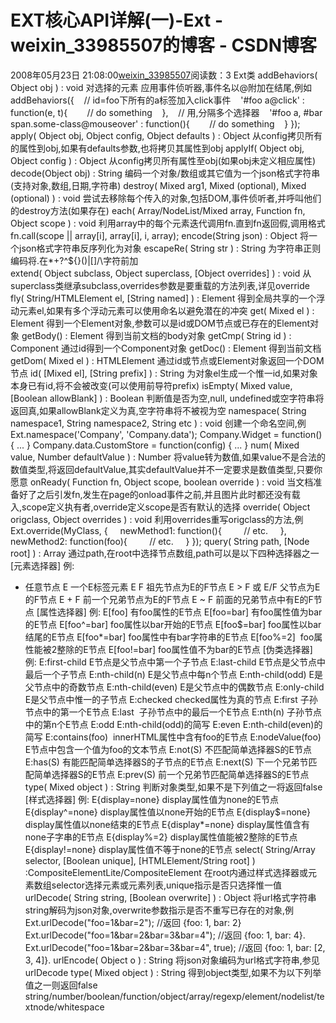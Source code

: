 # EXT核心API详解(一)-Ext - weixin_33985507的博客 - CSDN博客
2008年05月23日 21:08:00[weixin_33985507](https://me.csdn.net/weixin_33985507)阅读数：3
Ext类
addBehaviors( Object obj ) : void
对选择的元素 应用事件侦听器,事件名以@附加在结尾,例如
addBehaviors({
   // id=foo下所有的a标签加入click事件
   '#foo a@click' : function(e, t){
       // do something
   },
   // 用,分隔多个选择器
   '#foo a, #bar span.some-class@mouseover' : function(){
       // do something
   }
});
apply( Object obj, Object config, Object defaults ) : Object
从config拷贝所有的属性到obj,如果有defaults参数,也将拷贝其属性到obj
applyIf( Object obj, Object config ) : Object
从config拷贝所有属性至obj(如果obj未定义相应属性)
decode(Object obj) : String
编码一个对象/数组或其它值为一个json格式字符串(支持对象,数组,日期,字符串)
destroy( Mixed arg1, Mixed (optional), Mixed (optional) ) : void
尝试去移除每个传入的对象,包括DOM,事件侦听者,并呼叫他们的destroy方法(如果存在)
each( Array/NodeList/Mixed array, Function fn, Object scope ) : void
利用array中的每个元素迭代调用fn.直到fn返回假,调用格式fn.call(scope || array[i], array[i], i, array);
encode(String json) : Object
将一个json格式字符串反序列化为对象
escapeRe( String str ) : String
为字符串正则编码将.在*+?^${}()|[]/\字符前加\
extend( Object subclass, Object superclass, [Object overrides] ) : void
从superclass类继承subclass,overrides参数是要重载的方法列表,详见override
fly( String/HTMLElement el, [String named] ) : Element
得到全局共享的一个浮动元素el,如果有多个浮动元素可以使用命名以避免潜在的冲突
get( Mixed el ) : Element
得到一个Element对象,参数可以是id或DOM节点或已存在的Element对象
getBody() : Element
得到当前文档的body对象
getCmp( String id ) : Component
通过id得到一个Component对象
getDoc() : Element
得到当前文档
getDom( Mixed el ) : HTMLElement
通过id或节点或Element对象返回一个DOM节点
id( [Mixed el], [String prefix] ) : String
为对象el生成一个惟一id,如果对象本身已有id,将不会被改变(可以使用前导符prefix)
isEmpty( Mixed value, [Boolean allowBlank] ) : Boolean
判断值是否为空,null, undefined或空字符串将返回真,如果allowBlank定义为真,空字符串将不被视为空
namespace( String namespace1, String namespace2, String etc ) : void
创建一个命名空间,例
Ext.namespace('Company', 'Company.data');
Company.Widget = function() { ... }
Company.data.CustomStore = function(config) { ... }
num( Mixed value, Number defaultValue ) : Number
将value转为数值,如果value不是合法的数值类型,将返回defaultValue,其实defaultValue并不一定要求是数值类型,只要你愿意
onReady( Function fn, Object scope, boolean override ) : void
当文档准备好了之后引发fn,发生在page的onload事件之前,并且图片此时都还没有载入,scope定义执有者,override定义scope是否有默认的选择
override( Object origclass, Object overrides ) : void
利用overrides重写origclass的方法,例
Ext.override(MyClass, {
    newMethod1: function(){
        // etc.
    },
    newMethod2: function(foo){
        // etc.
    }
});
query( String path, [Node root] ) : Array
通过path,在root中选择节点数组,path可以是以下四种选择器之一
[元素选择器] 例:
* 任意节点
E 一个E标签元素
E F 祖先节点为E的F节点
E > F 或 E/F 父节点为E的F节点
E + F 前一个兄弟节点为E的F节点
E ~ F 前面的兄弟节点中有E的F节点
[属性选择器] 例:
E[foo] 有foo属性的E节点
E[foo=bar] 有foo属性值为bar的E节点
E[foo^=bar] foo属性以bar开始的E节点
E[foo$=bar] foo属性以bar结尾的E节点
E[foo*=bar] foo属性中有bar字符串的E节点
E[foo%=2]  foo属性能被2整除的E节点
E[foo!=bar] foo属性值不为bar的E节点
[伪类选择器] 例:
E:first-child E节点是父节点中第一个子节点
E:last-child E节点是父节点中最后一个子节点
E:nth-child(n) E是父节点中每n个节点
E:nth-child(odd) E是父节点中的奇数节点
E:nth-child(even) E是父节点中的偶数节点
E:only-child E是父节点中惟一的子节点
E:checked checked属性为真的节点
E:first 子孙节点中的第一个E节点
E:last  子孙节点中的最后一个E节点
E:nth(n) 子孙节点中的第n个E节点
E:odd E:nth-child(odd)的简写
E:even E:nth-child(even)的简写
E:contains(foo)  innerHTML属性中含有foo的E节点
E:nodeValue(foo) E节点中包含一个值为foo的文本节点
E:not(S) 不匹配简单选择器S的E节点
E:has(S) 有能匹配简单选择器S的子节点的E节点
E:next(S) 下一个兄弟节匹配简单选择器S的E节点
E:prev(S) 前一个兄弟节匹配简单选择器S的E节点
type( Mixed object ) : String
判断对象类型,如果不是下列值之一将返回false
[样式选择器] 例:
E{display=none} display属性值为none的E节点
E{display^=none} display属性值以none开始的E节点
E{display$=none} display属性值以none结束的E节点
E{display*=none} display属性值含有none子字串的E节点
E{display%=2} display属性值能被2整除的E节点
E{display!=none} display属性值不等于none的E节点
select( String/Array selector, [Boolean unique], [HTMLElement/String root] ) :CompositeElementLite/CompositeElement
在root内通过样式选择器或元素数组selector选择元素或元素列表,unique指示是否只选择惟一值
urlDecode( String string, [Boolean overwrite] ) : Object
将url格式字符串string解码为json对象,overwrite参数指示是否不重写已存在的对象,例
Ext.urlDecode("foo=1&bar=2"); //返回 {foo: 1, bar: 2} 
Ext.urlDecode("foo=1&bar=2&bar=3&bar=4"); //返回 {foo: 1, bar: 4}.
Ext.urlDecode("foo=1&bar=2&bar=3&bar=4", true); //返回 {foo: 1, bar: [2, 3, 4]}.
urlEncode( Object o ) : String
将json对象编码为url格式字符串,参见urlDecode
type( Mixed object ) : String
得到object类型,如果不为以下列举值之一则返回false
string/number/boolean/function/object/array/regexp/element/nodelist/textnode/whitespace
